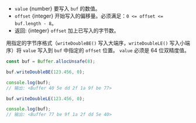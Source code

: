 <!-- YAML
added: v0.11.15
changes:
  - version: v10.0.0
    pr-url: https://github.com/nodejs/node/pull/18395
    description: Removed `noAssert` and no implicit coercion of the offset
                 to `uint32` anymore.
-->


* `value` {number} 要写入 `buf` 的数值。
* `offset` {integer} 开始写入的偏移量。必须满足：`0 <= offset <= buf.length - 8`。
* 返回: {integer} `offset` 加上已写入的字节数。

用指定的字节序格式（`writeDoubleBE()` 写入大端序，`writeDoubleLE()` 写入小端序）将 `value` 写入到 `buf` 中指定的 `offset` 位置。
`value` 必须是 64 位双精度值。

```js
const buf = Buffer.allocUnsafe(8);

buf.writeDoubleBE(123.456, 0);

console.log(buf);
// 输出: <Buffer 40 5e dd 2f 1a 9f be 77>

buf.writeDoubleLE(123.456, 0);

console.log(buf);
// 输出: <Buffer 77 be 9f 1a 2f dd 5e 40>
```

